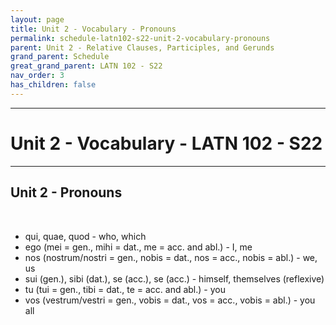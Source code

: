 ```yaml
---
layout: page
title: Unit 2 - Vocabulary - Pronouns
permalink: schedule-latn102-s22-unit-2-vocabulary-pronouns
parent: Unit 2 - Relative Clauses, Participles, and Gerunds
grand_parent: Schedule
great_grand_parent: LATN 102 - S22
nav_order: 3
has_children: false
---
```

***

# Unit 2 - Vocabulary - LATN 102 - S22

***

## Unit 2 - Pronouns
&nbsp;
- qui, quae, quod - who, which
- ego (mei = gen., mihi = dat., me = acc. and abl.) - I, me
- nos (nostrum/nostri = gen., nobis = dat., nos = acc., nobis = abl.) - we, us
- sui (gen.), sibi (dat.), se (acc.), se (acc.) - himself, themselves (reflexive)
- tu (tui = gen., tibi = dat., te = acc. and abl.) - you
- vos (vestrum/vestri = gen., vobis = dat., vos = acc., vobis = abl.) - you all
